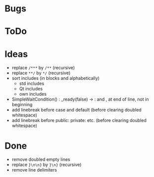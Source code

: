 ﻿# Bugs

# ToDo

# Ideas
* replace `/***` by `/**` (recursive)
* replace `**/` by `*/` (recursive)
* sort includes (in blocks and alphabetically)
  * std includes
  * Qt includes
  * own includes
* SimpleWaitCondition() : _ready(false) -> : and , at end of line, not in beginning
* add linebreak before case and default (before clearing doubled whitespace)
* add linebreak before public: private: etc. (before clearing doubled whitespace)

# Done
* remove doubled empty lines
* replace `}\n\n}` by `}\n}` (recursive)
* remove line delimiters
